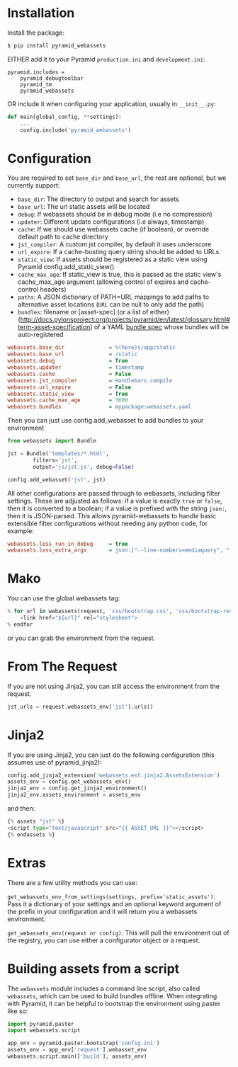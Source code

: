 Installation
===================

Install the package:

``` bash
$ pip install pyramid_webassets
```

EITHER add it to your Pyramid `production.ini` and `development.ini`:

```
pyramid.includes =
    pyramid_debugtoolbar
    pyramid_tm
    pyramid_webassets
```

OR include it when configuring your application, usually in `__init__.py`:

``` python
def main(global_config, **settings):
    ...
    config.include('pyramid_webassets')
```

Configuration
====================
You are required to set ``base_dir`` and ``base_url``, the rest are optional,
but we currently support:

 * ``base_dir``: The directory to output and search for assets
 * ``base_url``: The url static assets will be located
 * ``debug``: If webassets should be in debug mode (i.e no compression)
 * ``updater``: Different update configurations (i.e always, timestamp)
 * ``cache``: If we should use webassets cache (if boolean), or override default path to cache directory
 * ``jst_compiler``: A custom jst compiler, by default it uses underscore
 * ``url_expire``: If a cache-busting query string should be added to URLs
 * ``static_view``: If assets should be registered as a static view using Pyramid config.add_static_view()
 * ``cache_max_age``: If static_view is true, this is passed as the static view's cache_max_age argument (allowing control of expires and cache-control headers)
 * ``paths``: A JSON dictionary of PATH=URL mappings to add paths to alternative asset locations (`URL` can be null to only add the path)
 * ``bundles``: filename or [asset-spec] (or a list of either) (http://docs.pylonsproject.org/projects/pyramid/en/latest/glossary.html#term-asset-specification) of a YAML [bundle spec](http://webassets.readthedocs.org/en/latest/loaders.html?highlight=loader#webassets.loaders.YAMLLoader) whose bundles will be auto-registered

``` ini
webassets.base_dir              = %(here)s/app/static
webassets.base_url              = /static
webassets.debug                 = True
webassets.updater               = timestamp
webassets.cache                 = False
webassets.jst_compiler          = Handlebars.compile
webassets.url_expire            = False
webassets.static_view           = True
webassets.cache_max_age         = 3600
webassets.bundles               = mypackage:webassets.yaml
```

Then you can just use config.add_webasset to add bundles to your environment

``` python
from webassets import Bundle

jst = Bundle('templates/*.html',
        filters='jst',
        output='js/jst.js', debug=False)

config.add_webasset('jst', jst)
```

All other configurations are passed through to webassets, including
filter settings. These are adjusted as follows: if a value is exactly
``true`` or ``false``, then it is converted to a boolean; if a value
is prefixed with the string ``json:``, then it is JSON-parsed. This
allows pyramid-webassets to handle basic extensible filter
configurations without needing any python code, for example:

``` ini
webassets.less_run_in_debug     = true
webassets.less_extra_args       = json:["--line-numbers=mediaquery", "-O2"]
```


Mako
====================
You can use the global webassets tag:
``` python
% for url in webassets(request, 'css/bootstrap.css', 'css/bootstrap-responsive.css', output='css/generated.css', filters='cssmin'):
    <link href="${url}" rel="stylesheet">
% endfor
```

or you can grab the environment from the request.

From The Request
====================
If you are not using Jinja2, you can still access the environment from the request.

```python
jst_urls = request.webassets_env['jst'].urls()
```


Jinja2
====================
If you are using Jinja2, you can just do the following configuration (this assumes use of pyramid_jinja2):

``` python
config.add_jinja2_extension('webassets.ext.jinja2.AssetsExtension')
assets_env = config.get_webassets_env()
jinja2_env = config.get_jinja2_environment()
jinja2_env.assets_environment = assets_env
```
and then:

``` python
{% assets "jst" %}
<script type="text/javascript" src="{{ ASSET_URL }}"></script>
{% endassets %}
```

Extras
====================
There are a few utility methods you can use:

``get_webassets_env_from_settings(settings, prefix='static_assets')``: Pass it a dictionary of your settings and an
optional keyword argument of the prefix in your configuration and it will return you a webassets environment.

``get_webassets_env(request or config)``: This will pull the environment out of the registry, you can use either
a configurator object or a request.

Building assets from a script
=======================================
The `webassets` module includes a command line script, also called `webassets`,
which can be used to build bundles offline. When integrating with Pyramid, it
can be helpful to bootstrap the environment using paster like so:

``` python
import pyramid.paster
import webassets.script

app_env = pyramid.paster.bootstrap('config.ini')
assets_env = app_env['request'].webasset_env
webassets.script.main(['build'], assets_env)
```
